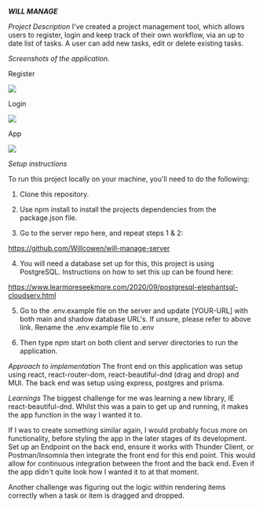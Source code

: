 ***WILL MANAGE***

*Project Description*
I've created a project management tool, which allows users to register, login and keep track of their own workflow, via an up to date list of tasks. A user can add new tasks, edit or delete existing tasks.

*Screenshots of the application.*

Register

![](src%5Cscreenshots%5CRegister.png)

Login

![](src%5Cscreenshots%5CLogin.png)

App

![](src%5Cscreenshots%5Capp-main.png)

*Setup instructions*

To run this project locally on your machine, you'll need to do the following:

1. Clone this repository.

2. Use npm install to install the projects dependencies from the package.json file.

3. Go to the server repo here, and repeat steps 1 & 2: 

 https://github.com/Willcowen/will-manage-server

4. You will need a database set up for this, this project is using PostgreSQL. Instructions on how to set this up can be found here:

 https://www.learmoreseekmore.com/2020/09/postgresql-elephantsql-cloudserv.html

5. Go to the .env.example file on the server and update [YOUR-URL] with both main and shadow database URL's. If unsure, please refer to above link. Rename the .env.example file to .env

6. Then type npm start on both client and server directories to run the application.

*Approach to implementation*
The front end on this application was setup using react, react-router-dom, react-beautiful-dnd (drag and drop) and MUI. The back end was setup using express, postgres and prisma.

*Learnings*
The biggest challenge for me was learning a new library, IE react-beautiful-dnd. Whilst this was a pain to get up and running, it makes the app function in the way I wanted it to.

If I was to create something similar again, I would probably focus more on functionality, before styling the app in the later stages of its development. Set up an Endpoint on the back end, ensure it works with Thunder Client, or Postman/Insomnia then integrate the front end for this end point. This would allow for continuous integration between the front and the back end. Even if the app didn't quite look how I wanted it to at that moment. 

Another challenge was figuring out the logic within rendering items correctly when a task or item is dragged and dropped.